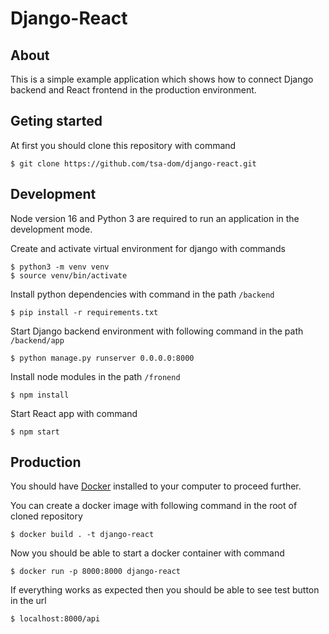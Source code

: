 # Django-React

## About

This is a simple example application which shows how to connect Django backend and React frontend in the production environment.

## Geting started

At first you should clone this repository with command

    $ git clone https://github.com/tsa-dom/django-react.git

## Development

Node version 16 and Python 3 are required to run an application in the development mode.

Create and activate virtual environment for django with commands

    $ python3 -m venv venv
    $ source venv/bin/activate

Install python dependencies with command in the path ```/backend```

    $ pip install -r requirements.txt

Start Django backend environment with following command in the path ```/backend/app```

    $ python manage.py runserver 0.0.0.0:8000

Install node modules in the path ```/fronend```

    $ npm install

Start React app with command

    $ npm start

## Production

You should have [Docker](https://www.docker.com/) installed to your computer to proceed further.

You can create a docker image with following command in the root of cloned repository

    $ docker build . -t django-react

Now you should be able to start a docker container with command

    $ docker run -p 8000:8000 django-react

If everything works as expected then you should be able to see test button in the url

    $ localhost:8000/api
